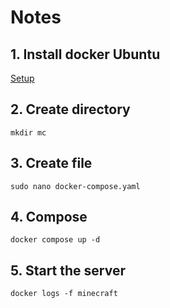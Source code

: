 # Notes
## 1. Install docker Ubuntu

[Setup](https://docs.docker.com/engine/install/ubuntu/)

## 2. Create directory
```
mkdir mc
```

 ## 3. Create file
```
sudo nano docker-compose.yaml
```

 ## 4. Compose
```
docker compose up -d 
```

 ## 5. Start the server
```
docker logs -f minecraft
```
